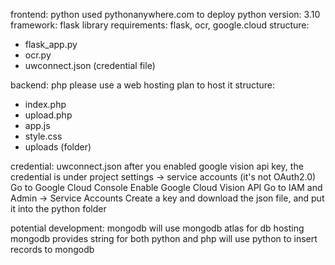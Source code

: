 frontend: python
used pythonanywhere.com to deploy
python version: 3.10
framework: flask
library requirements: flask, ocr, google.cloud
structure:
- flask_app.py
- ocr.py
- uwconnect.json (credential file)

backend: php
please use a web hosting plan to host it
structure:
- index.php
- upload.php
- app.js
- style.css
- uploads (folder)

credential: uwconnect.json
after you enabled google vision api key, the credential is under project settings -> service accounts (it's not OAuth2.0)
Go to Google Cloud Console
Enable Google Cloud Vision API
Go to IAM and Admin -> Service Accounts
Create a key and download the json file, and put it into the python folder

potential development: mongodb
will use mongodb atlas for db hosting
mongodb provides string for both python and php
will use python to insert records to mongodb
